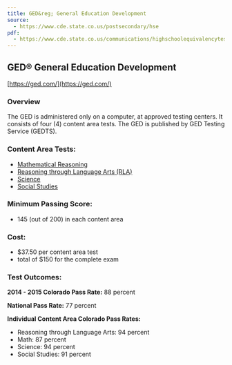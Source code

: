 ```yaml
---
title: GED&reg; General Education Development
source:
  - https://www.cde.state.co.us/postsecondary/hse
pdf:
  - https://www.cde.state.co.us/communications/highschoolequivalencytestingprogram
---
```

## GED&reg; General Education Development

[https://ged.com/](https://ged.com/)

### Overview
The GED is administered only on a computer, at approved testing centers. It consists of four (4) content area tests. The GED is published by GED Testing Service (GEDTS).

### Content Area Tests:

  * [Mathematical Reasoning](mathematical-reasoning.html)
  * [Reasoning through Language Arts (RLA)](rla.html)
  * [Science](science.html)
  * [Social Studies](social-studies.html)

###  Minimum Passing Score:

  * 145 (out of 200) in each content area
  
### Cost:

  * $37.50 per content area test
  * total of $150 for the complete exam
  
### Test Outcomes:

**2014 - 2015 Colorado Pass Rate:** 88 percent
  
**National Pass Rate:** 77 percent

**Individual Content Area Colorado Pass Rates:**

  * Reasoning through Language Arts: 94 percent
  * Math: 87 percent
  * Science: 94 percent
  * Social Studies: 91 percent
